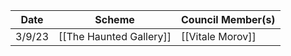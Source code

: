 | Date   | Scheme                  | Council Member(s) |
| ------ | ----------------------- | ----------------- |
| 3/9/23 | [[The Haunted Gallery]] | [[Vitale Morov]]                  |
 
